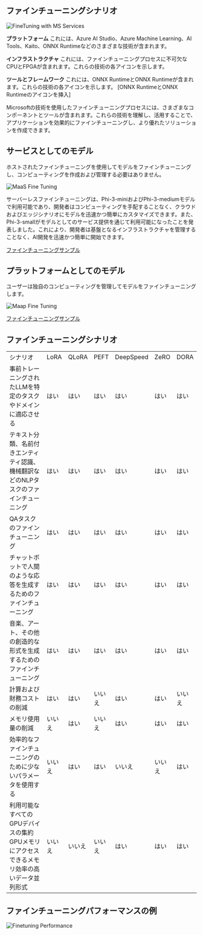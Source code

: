 ## ファインチューニングシナリオ

![FineTuning with MS Services](../../../../imgs/04/00/FinetuningwithMS.png)

**プラットフォーム** これには、Azure AI Studio、Azure Machine Learning、AI Tools、Kaito、ONNX Runtimeなどのさまざまな技術が含まれます。

**インフラストラクチャ** これには、ファインチューニングプロセスに不可欠なCPUとFPGAが含まれます。これらの技術の各アイコンを示します。

**ツールとフレームワーク** これには、ONNX RuntimeとONNX Runtimeが含まれます。これらの技術の各アイコンを示します。
[ONNX RuntimeとONNX Runtimeのアイコンを挿入]

Microsoftの技術を使用したファインチューニングプロセスには、さまざまなコンポーネントとツールが含まれます。これらの技術を理解し、活用することで、アプリケーションを効果的にファインチューニングし、より優れたソリューションを作成できます。

## サービスとしてのモデル

ホストされたファインチューニングを使用してモデルをファインチューニングし、コンピューティングを作成および管理する必要はありません。

![MaaS Fine Tuning](../../../../imgs/04/00/MaaSfinetune.png)

サーバーレスファインチューニングは、Phi-3-miniおよびPhi-3-mediumモデルで利用可能であり、開発者はコンピューティングを手配することなく、クラウドおよびエッジシナリオにモデルを迅速かつ簡単にカスタマイズできます。また、Phi-3-smallがモデルとしてのサービス提供を通じて利用可能になったことを発表しました。これにより、開発者は基盤となるインフラストラクチャを管理することなく、AI開発を迅速かつ簡単に開始できます。

[ファインチューニングサンプル](https://github.com/microsoft/Phi-3CookBook/blob/main/md/04.Fine-tuning/FineTuning_AIStudio.md)
## プラットフォームとしてのモデル

ユーザーは独自のコンピューティングを管理してモデルをファインチューニングします。

![Maap Fine Tuning](../../../../imgs/04/00/MaaPFinetune.png)

[ファインチューニングサンプル](https://github.com/Azure/azureml-examples/blob/main/sdk/python/foundation-models/system/finetune/chat-completion/chat-completion.ipynb)

## ファインチューニングシナリオ

| | | | | | | |
|-|-|-|-|-|-|-|
|シナリオ|LoRA|QLoRA|PEFT|DeepSpeed|ZeRO|DORA|
|事前トレーニングされたLLMを特定のタスクやドメインに適応させる|はい|はい|はい|はい|はい|はい|
|テキスト分類、名前付きエンティティ認識、機械翻訳などのNLPタスクのファインチューニング|はい|はい|はい|はい|はい|はい|
|QAタスクのファインチューニング|はい|はい|はい|はい|はい|はい|
|チャットボットで人間のような応答を生成するためのファインチューニング|はい|はい|はい|はい|はい|はい|
|音楽、アート、その他の創造的な形式を生成するためのファインチューニング|はい|はい|はい|はい|はい|はい|
|計算および財務コストの削減|はい|はい|いいえ|はい|はい|いいえ|
|メモリ使用量の削減|いいえ|はい|いいえ|はい|はい|はい|
|効率的なファインチューニングのために少ないパラメータを使用する|いいえ|はい|はい|いいえ|いいえ|はい|
|利用可能なすべてのGPUデバイスの集約GPUメモリにアクセスできるメモリ効率の高いデータ並列形式|いいえ|いいえ|いいえ|はい|はい|はい|

## ファインチューニングパフォーマンスの例

![Finetuning Performance](../../../../imgs/04/00/Finetuningexamples.png)
